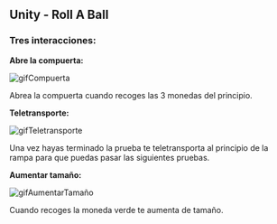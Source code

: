 ## Unity - Roll A Ball

### Tres interacciones:

**Abre la compuerta:**

![gifCompuerta](https://user-images.githubusercontent.com/91607146/225870147-6a43adfb-5be4-46b1-978d-72ac56644829.gif)

Abrea la compuerta cuando recoges las 3 monedas del principio.  


**Teletransporte:**

![gifTeletransporte](https://user-images.githubusercontent.com/91607146/225869568-def4d031-2232-4508-a9ba-5e7f350997ee.gif)


Una vez hayas terminado la prueba te teletransporta al principio de la rampa para que puedas pasar las siguientes pruebas.



**Aumentar tamaño:**

![gifAumentarTamaño](https://user-images.githubusercontent.com/91607146/225866151-b357334d-a611-4d74-a2ef-4af8bc72e9a3.gif)

Cuando recoges la moneda verde te aumenta de tamaño.
